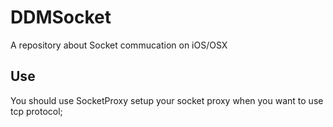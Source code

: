 # DDMSocket
A repository about Socket commucation on iOS/OSX 
## Use 
You should use SocketProxy setup your socket proxy when you want to use tcp protocol;
